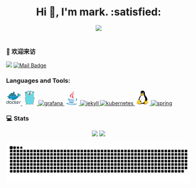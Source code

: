 <h1 align="center">Hi 👋, I'm mark. :satisfied: </h1>

<!-- 敲代码的图片 -->
<div align="center" ><img order-radius="100px" src="https://cdn.jsdelivr.net/gh/sun0225SUN/photos/images/202108300019556.gif"/></div>
<br>

### 🤗 欢迎来访
![](https://komarev.com/ghpvc/?username=mark8s)
[![Mail Badge](https://img.shields.io/badge/-leis17@163.com-c14438?style=flat&logo=Gmail&logoColor=white&link=mailto:leis17@163.com)](mailto:leis17@163.com)

<h3 align="left">Languages and Tools:</h3>
<p align="left"> <a href="https://www.docker.com/" target="_blank" rel="noreferrer"> <img src="https://raw.githubusercontent.com/devicons/devicon/master/icons/docker/docker-original-wordmark.svg" alt="docker" width="40" height="40"/> </a> <a href="https://golang.org" target="_blank" rel="noreferrer"> <img src="https://raw.githubusercontent.com/devicons/devicon/master/icons/go/go-original.svg" alt="go" width="40" height="40"/> </a> <a href="https://grafana.com" target="_blank" rel="noreferrer"> <img src="https://www.vectorlogo.zone/logos/grafana/grafana-icon.svg" alt="grafana" width="40" height="40"/> </a> <a href="https://www.java.com" target="_blank" rel="noreferrer"> <img src="https://raw.githubusercontent.com/devicons/devicon/master/icons/java/java-original.svg" alt="java" width="40" height="40"/> </a> <a href="https://jekyllrb.com/" target="_blank" rel="noreferrer"> <img src="https://www.vectorlogo.zone/logos/jekyllrb/jekyllrb-icon.svg" alt="jekyll" width="40" height="40"/> </a> <a href="https://kubernetes.io" target="_blank" rel="noreferrer"> <img src="https://www.vectorlogo.zone/logos/kubernetes/kubernetes-icon.svg" alt="kubernetes" width="40" height="40"/> </a> <a href="https://www.linux.org/" target="_blank" rel="noreferrer"> <img src="https://raw.githubusercontent.com/devicons/devicon/master/icons/linux/linux-original.svg" alt="linux" width="40" height="40"/> </a> <a href="https://spring.io/" target="_blank" rel="noreferrer"> <img src="https://www.vectorlogo.zone/logos/springio/springio-icon.svg" alt="spring" width="40" height="40"/> </a> </p>


### 💻 Stats
<p align = "center">
  <img height="148px" src = "https://github-readme-stats.vercel.app/api?username=mark8s&show_icons=true&theme=tokyonight">
  <img height="148px" src = "https://github-readme-stats.vercel.app/api/top-langs/?username=mark8s&show_icons=true&theme=radical&layout=compact">
</p>

![亮色](https://github.com/mark8s/gihubSNK/blob/output/github-contribution-grid-snake.svg#gh-light-mode-only)


